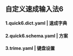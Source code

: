 ## 自定义速成输入法6

#### 1.quick6.dict.yaml | 速成字典

#### 2.quick6.schema.yaml | 方案

#### 3.trime.yaml | 键盘设置
